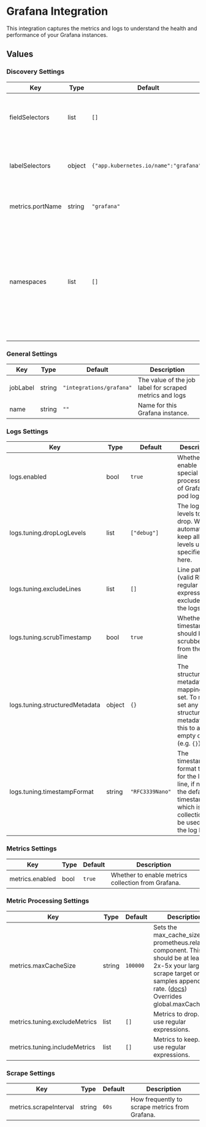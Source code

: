 # Grafana Integration

This integration captures the metrics and logs to understand the health and performance of your Grafana instances.

## Values

### Discovery Settings

| Key | Type | Default | Description |
|-----|------|---------|-------------|
| fieldSelectors | list | `[]` | Discover Grafana instances based on field selectors. |
| labelSelectors | object | `{"app.kubernetes.io/name":"grafana"}` | Discover Grafana instances based on label selectors. |
| metrics.portName | string | `"grafana"` | Name of the port to scrape metrics from. |
| namespaces | list | `[]` | The namespaces to look for Grafana instances in. Will automatically look for Grafana instances in all namespaces unless specified here |

### General Settings

| Key | Type | Default | Description |
|-----|------|---------|-------------|
| jobLabel | string | `"integrations/grafana"` | The value of the job label for scraped metrics and logs |
| name | string | `""` | Name for this Grafana instance. |

### Logs Settings

| Key | Type | Default | Description |
|-----|------|---------|-------------|
| logs.enabled | bool | `true` | Whether to enable special processing of Grafana pod logs. |
| logs.tuning.dropLogLevels | list | `["debug"]` | The log levels to drop. Will automatically keep all log levels unless specified here. |
| logs.tuning.excludeLines | list | `[]` | Line patterns (valid RE2 regular expression)to exclude from the logs. |
| logs.tuning.scrubTimestamp | bool | `true` | Whether the timestamp should be scrubbed from the log line |
| logs.tuning.structuredMetadata | object | `{}` | The structured metadata mappings to set. To not set any structured metadata, set this to an empty object (e.g. `{}`) |
| logs.tuning.timestampFormat | string | `"RFC3339Nano"` | The timestamp format to use for the log line, if not set the default timestamp which is the collection will be used for the log line |

### Metrics Settings

| Key | Type | Default | Description |
|-----|------|---------|-------------|
| metrics.enabled | bool | `true` | Whether to enable metrics collection from Grafana. |

### Metric Processing Settings

| Key | Type | Default | Description |
|-----|------|---------|-------------|
| metrics.maxCacheSize | string | `100000` | Sets the max_cache_size for prometheus.relabel component. This should be at least 2x-5x your largest scrape target or samples appended rate. ([docs](https://grafana.com/docs/alloy/latest/reference/components/prometheus.relabel/#arguments)) Overrides global.maxCacheSize |
| metrics.tuning.excludeMetrics | list | `[]` | Metrics to drop. Can use regular expressions. |
| metrics.tuning.includeMetrics | list | `[]` | Metrics to keep. Can use regular expressions. |

### Scrape Settings

| Key | Type | Default | Description |
|-----|------|---------|-------------|
| metrics.scrapeInterval | string | `60s` | How frequently to scrape metrics from Grafana. |
